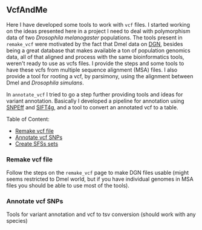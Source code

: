 ## VcfAndMe

Here I have developed some tools to work with `vcf` files. I started working on the ideas presented here in a project I need to deal with polymorphism data of two *Drosophila melanogaster* populations. The tools present in `remake_vcf` were motivated by the fact that Dmel data on [DGN](https://www.johnpool.net/genomes.html), besides being a great database that makes available a ton of population genomics data, all of that aligned and process with the same bioinformatics tools, weren't ready to use as vcfs files. I provide the steps and some tools to have these vcfs from multiple sequence alignment (MSA) files. I also provide a tool for rooting a vcf, by parsimony, using the alignment between Dmel and *Drosophila simulans*. 

In `annotate_vcf` I tried to go a step further providing tools and ideas for variant annotation. Basically I developed a pipeline for annotation using [SNPEff](https://pcingola.github.io/SnpEff/) and [SIFT4g](https://sift.bii.a-star.edu.sg/sift4g/), and a tool to convert an annotated vcf to a table.

Table of Content:

- [Remake vcf file](#Remake-vcf-file)
- [Annotate vcf SNPs](#Annotate-vcf-SNPs)
- [Create SFSs sets](#Create-SFSs-sets)


### Remake vcf file
Follow the steps on the `remake_vcf` page to make DGN files usable (might seems restricted to Dmel world, but if you have individual genomes in MSA files you should be able to use most of the tools).

### Annotate vcf SNPs
Tools for variant annotation and vcf to tsv conversion (should work with any species)